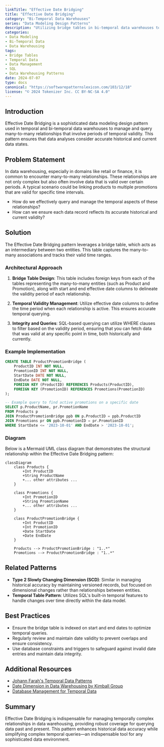 ```yaml
---
linkTitle: "Effective Date Bridging"
title: "Effective Date Bridging"
category: "Bi-Temporal Data Warehouses"
series: "Data Modeling Design Patterns"
description: "Utilizing bridge tables in bi-temporal data warehouses to efficiently manage complex many-to-many relationships with temporal validity, ensuring accurate historical and current data representation."
categories:
- Data Modeling
- Bi-Temporal Data
- Data Warehousing
tags:
- Bridge Tables
- Temporal Data
- Data Management
- SQL
- Data Warehousing Patterns
date: 2024-07-07
type: docs
canonical: "https://softwarepatternslexicon.com/103/12/18"
license: "© 2024 Tokenizer Inc. CC BY-NC-SA 4.0"
---
```


## Introduction

Effective Date Bridging is a sophisticated data modeling design pattern used in temporal and bi-temporal data warehouses to manage and query many-to-many relationships that involve periods of temporal validity. This pattern ensures that data analyses consider accurate historical and current data states.

## Problem Statement

In data warehousing, especially in domains like retail or finance, it is common to encounter many-to-many relationships. These relationships are not only complex but also often involve data that is valid over certain periods. A typical scenario could be linking products to multiple promotions that are valid for specific time intervals.

- How do we effectively query and manage the temporal aspects of these relationships?
- How can we ensure each data record reflects its accurate historical and current validity?

## Solution

The Effective Date Bridging pattern leverages a bridge table, which acts as an intermediary between two entities. This table captures the many-to-many associations and tracks their valid time ranges.

### Architectural Approach

1. **Bridge Table Design**: This table includes foreign keys from each of the tables representing the many-to-many entities (such as Product and Promotion), along with start and end effective date columns to delineate the validity period of each relationship.

2. **Temporal Validity Management**: Utilize effective date columns to define the time period when each relationship is active. This ensures accurate temporal querying.

3. **Integrity and Queries**: SQL-based querying can utilize WHERE clauses to filter based on the validity period, ensuring that you can fetch data that was valid at any specific point in time, both historically and currently.

### Example Implementation

```sql
CREATE TABLE ProductPromotionBridge (
    ProductID INT NOT NULL,
    PromotionID INT NOT NULL,
    StartDate DATE NOT NULL,
    EndDate DATE NOT NULL,
    FOREIGN KEY (ProductID) REFERENCES Products(ProductID),
    FOREIGN KEY (PromotionID) REFERENCES Promotions(PromotionID)
);

-- Example query to find active promotions on a specific date
SELECT p.ProductName, pr.PromotionName
FROM Products p
JOIN ProductPromotionBridge ppb ON p.ProductID = ppb.ProductID
JOIN Promotions pr ON ppb.PromotionID = pr.PromotionID
WHERE StartDate <= '2023-10-01' AND EndDate > '2023-10-01';
```

### Diagram

Below is a Mermaid UML class diagram that demonstrates the structural relationship within the Effective Date Bridging pattern:

```mermaid
classDiagram
    class Products {
        +Int ProductID
        +String ProductName
        +... other attributes ...
    }

    class Promotions {
        +Int PromotionID
        +String PromotionName
        +... other attributes ...
    }

    class ProductPromotionBridge {
        +Int ProductID
        +Int PromotionID
        +Date StartDate
        +Date EndDate
    }

    Products --> ProductPromotionBridge : "1..*"
    Promotions --> ProductPromotionBridge : "1..*"
```

## Related Patterns

- **Type 2 Slowly Changing Dimension (SCD)**: Similar in managing historical accuracy by maintaining versioned records, but focused on dimensional changes rather than relationships between entities.
- **Temporal Table Pattern**: Utilizes SQL's built-in temporal features to handle changes over time directly within the data model.

## Best Practices

- Ensure the bridge table is indexed on start and end dates to optimize temporal queries.
- Regularly review and maintain date validity to prevent overlaps and ensure consistency.
- Use database constraints and triggers to safeguard against invalid date entries and maintain data integrity.

## Additional Resources

- [Johann Farah's Temporal Data Patterns](https://jfarah.org)
- [Date Dimension in Data Warehousing by Kimball Group](https://www.kimballgroup.com)
- [Database Management for Temporal Data](https://dbengines.com)

## Summary

Effective Date Bridging is indispensable for managing temporally complex relationships in data warehousing, providing robust coverage for querying data past and present. This pattern enhances historical data accuracy while simplifying complex temporal queries—an indispensable tool for any sophisticated data environment.
